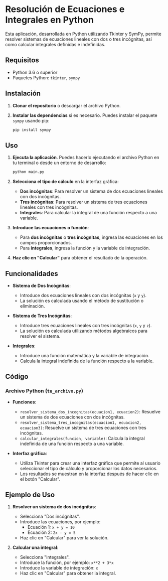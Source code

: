 # Resolución de Ecuaciones e Integrales en Python

Esta aplicación, desarrollada en Python utilizando Tkinter y SymPy, permite resolver sistemas de ecuaciones lineales con dos o tres incógnitas, así como calcular integrales definidas e indefinidas.

## Requisitos

- Python 3.6 o superior
- Paquetes Python: `tkinter`, `sympy`

## Instalación

1. **Clonar el repositorio** o descargar el archivo Python.
2. **Instalar las dependencias** si es necesario. Puedes instalar el paquete `sympy` usando pip:

    ```bash
    pip install sympy
    ```

## Uso

1. **Ejecuta la aplicación**. Puedes hacerlo ejecutando el archivo Python en tu terminal o desde un entorno de desarrollo:

    ```bash
    python main.py
    ```

2. **Selecciona el tipo de cálculo** en la interfaz gráfica:
   - **Dos incógnitas**: Para resolver un sistema de dos ecuaciones lineales con dos incógnitas.
   - **Tres incógnitas**: Para resolver un sistema de tres ecuaciones lineales con tres incógnitas.
   - **Integrales**: Para calcular la integral de una función respecto a una variable.

3. **Introduce las ecuaciones o función**:
   - Para **dos incógnitas** o **tres incógnitas**, ingresa las ecuaciones en los campos proporcionados.
   - Para **integrales**, ingresa la función y la variable de integración.

4. **Haz clic en "Calcular"** para obtener el resultado de la operación.

## Funcionalidades

- **Sistema de Dos Incógnitas**:
  - Introduce dos ecuaciones lineales con dos incógnitas (`x` y `y`).
  - La solución es calculada usando el método de sustitución o eliminación.

- **Sistema de Tres Incógnitas**:
  - Introduce tres ecuaciones lineales con tres incógnitas (`x`, `y` y `z`).
  - La solución es calculada utilizando métodos algebraicos para resolver el sistema.

- **Integrales**:
  - Introduce una función matemática y la variable de integración.
  - Calcula la integral indefinida de la función respecto a la variable.

## Código

### Archivo Python (`tu_archivo.py`)

- **Funciones**:
  - `resolver_sistema_dos_incognitas(ecuacion1, ecuacion2)`: Resuelve un sistema de dos ecuaciones con dos incógnitas.
  - `resolver_sistema_tres_incognitas(ecuacion1, ecuacion2, ecuacion3)`: Resuelve un sistema de tres ecuaciones con tres incógnitas.
  - `calcular_integrales(funcion, variable)`: Calcula la integral indefinida de una función respecto a una variable.

- **Interfaz gráfica**:
  - Utiliza Tkinter para crear una interfaz gráfica que permite al usuario seleccionar el tipo de cálculo y proporcionar los datos necesarios.
  - Los resultados se muestran en la interfaz después de hacer clic en el botón "Calcular".

## Ejemplo de Uso

1. **Resolver un sistema de dos incógnitas**:
   - Selecciona "Dos incógnitas".
   - Introduce las ecuaciones, por ejemplo:
     - Ecuación 1: `x + y = 10`
     - Ecuación 2: `2x - y = 5`
   - Haz clic en "Calcular" para ver la solución.

2. **Calcular una integral**:
   - Selecciona "Integrales".
   - Introduce la función, por ejemplo: `x**2 + 3*x`
   - Introduce la variable de integración: `x`
   - Haz clic en "Calcular" para obtener la integral.
